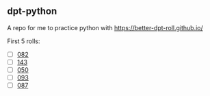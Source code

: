 ## dpt-python
A repo for me to practice python with https://better-dpt-roll.github.io/

First 5 rolls:
- [ ] [082](https://better-dpt-roll.github.io/#82)
- [ ] [143](https://better-dpt-roll.github.io/#143)
- [ ] [050](https://better-dpt-roll.github.io/#50)
- [ ] [093](https://better-dpt-roll.github.io/#93)
- [ ] [087](https://better-dpt-roll.github.io/#87)
